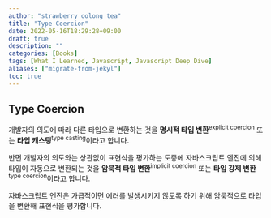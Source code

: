 ```yaml
---
author: "strawberry oolong tea"
title: "Type Coercion"
date: 2022-05-16T18:29:28+09:00
draft: true
description: ""
categories: [Books]
tags: [What I Learned, Javascript, Javascript Deep Dive]
aliases: ["migrate-from-jekyl"]
toc: true
---
```


## Type Coercion

개발자의 의도에 따라 다른 타입으로 변환하는 것을 **명시적 타입 변환**<sup>explicit coercion</sup> 또는 **타입 캐스팅**<sup>type casting</sup>이라고 합니다.

반면 개발자의 의도와는 상관없이 표현식을 평가하는 도중에 자바스크립트 엔진에 의해 타입이 자동으로 변환되는 것을 **암묵적 타입 변환**<sup>implicit coercion</sup> 또는 **타입 강제 변환**<sup>type coercion</sup>이라고 합니다.

자바스크립트 엔진은 가급적이면 에러를 발생시키지 않도록 하기 위해 암묵적으로 타입을 변환해 표현식을 평가합니다.
